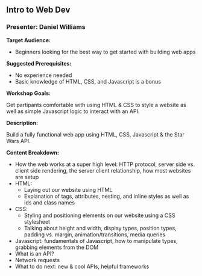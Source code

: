## Intro to Web Dev
### Presenter: Daniel Williams

**Target Audience:** 
- Beginners looking for the best way to get started with building web apps

**Suggested Prerequisites:** 
- No experience needed
- Basic knowledge of HTML, CSS, and Javascript is a bonus
 
**Workshop Goals:**

Get partipants comfortable with using HTML & CSS to style a website as well as simple Javascript logic to interact with an API.

**Description:**

Build a fully functional web app using HTML, CSS, Javascript & the Star Wars API.

**Content Breakdown:**
- How the web works at a super high level: HTTP protocol, server side vs. client side rendering, the server client relationship, how most websites are setup
- HTML: 
    - Laying out our website using HTML
    - Explanation of tags, attributes, nesting, and inline styles as well as ids and class names
- CSS: 
    - Styling and positioning elements on our website using a CSS stylesheet
    - Talking about height and width, display types, position types, padding vs. margin, animation/transitions, media queries
- Javascript: fundamentals of Javascript, how to manipulate types, grabbing elements from the DOM
- What is an API? 
- Network requests
- What to do next: new & cool APIs, helpful frameworks
